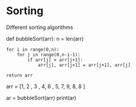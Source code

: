 # Sorting
Different sorting algorithms

def bubbleSort(arr):
    n  = len(arr)
    
    for i in range(0,n):
        for j in range(0,n-i-1):
            if arr[j] > arr[j+1]:
                arr[j], arr[j+1] = arr[j+1], arr[j]
                
    return arr
    
arr = [1, 2 , 3 , 4, 6 , 5, 7, 9, 8, 8 ]

ar = bubbleSort(arr)
print(ar)


